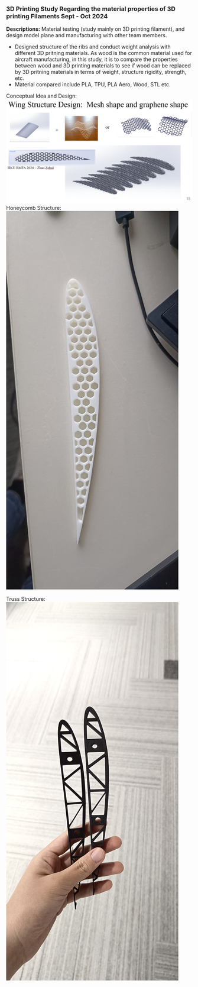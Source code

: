 ### 3D Printing Study Regarding the material properties of 3D printing Filaments Sept - Oct 2024

**Descriptions:** Material testing (study mainly on 3D printing filament), and design model plane and manufacturing with other team members.
- Designed structure of the ribs and conduct weight analysis with different 3D pritning materials. As wood is the common material used for aircraft manufacturing, in this study, it is to compare the properties between wood and 3D printing materials to see if wood can be replaced by 3D pritning materials in terms of weight, structure rigidity, strength, etc.
- Material compared include PLA, TPU, PLA Aero, Wood, STL etc.

Conceptual Idea and Design:
![Rib structure conceptual design](https://github.com/Leilazehui/Leilazehui.github.io/blob/main/Assets/Ribs_design.png)
Honeycomb Structure:
![3D Printing Study for Honey-Comb Rib](https://github.com/Leilazehui/Leilazehui.github.io/blob/main/Assets/Rib_Structure_Honeycomb.jpg)

Truss Structure:
![3D Printing Study for Truss Rib](https://github.com/Leilazehui/Leilazehui.github.io/blob/main/Assets/Rib_Structure_Truss.jpg)
